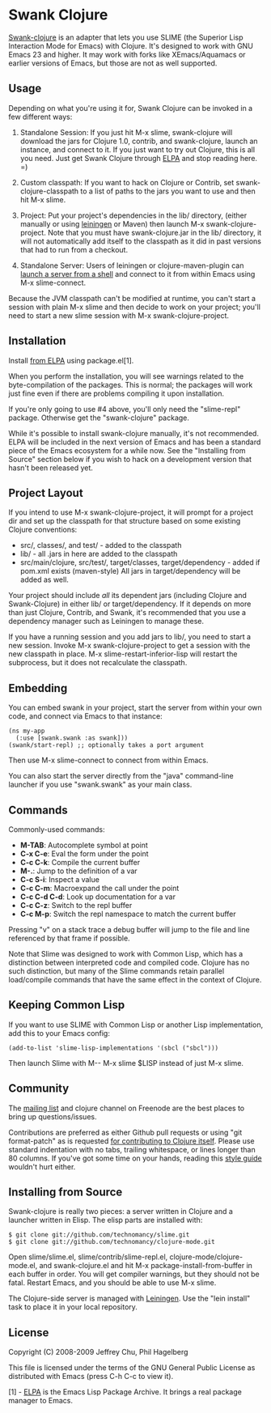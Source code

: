 # Swank Clojure

[Swank-clojure](http://github.com/technomancy/swank-clojure) is an
adapter that lets you use SLIME (the Superior Lisp Interaction Mode
for Emacs) with Clojure. It's designed to work with GNU Emacs 23 and
higher. It may work with forks like XEmacs/Aquamacs or earlier
versions of Emacs, but those are not as well supported.

## Usage

Depending on what you're using it for, Swank Clojure can be invoked in
a few different ways:
        
1. Standalone Session: If you just hit M-x slime, swank-clojure will
   download the jars for Clojure 1.0, contrib, and swank-clojure,
   launch an instance, and connect to it. If you just want to try out
   Clojure, this is all you need. Just get Swank Clojure through
   [ELPA](http://tromey.com/elpa) and stop reading here. =)

2. Custom classpath: If you want to hack on Clojure or Contrib, set
   swank-clojure-classpath to a list of paths to the jars you want to
   use and then hit M-x slime.

3. Project: Put your project's dependencies in the lib/ directory,
   (either manually or using
   [leiningen](http://github.com/technomancy/leiningen) or Maven) then
   launch M-x swank-clojure-project. Note that you must have
   swank-clojure.jar in the lib/ directory, it will not automatically
   add itself to the classpath as it did in past versions that had to
   run from a checkout.

4. Standalone Server: Users of leiningen or clojure-maven-plugin can
   [launch a server from a
   shell](http://wiki.github.com/technomancy/leiningen/emacs-integration)
   and connect to it from within Emacs using M-x slime-connect.

Because the JVM classpath can't be modified at runtime, you can't
start a session with plain M-x slime and then decide to work on your
project; you'll need to start a new slime session with M-x
swank-clojure-project.

## Installation

Install [from ELPA](http://tromey.com/elpa) using package.el[1].

When you perform the installation, you will see warnings related to
the byte-compilation of the packages. This is normal; the packages
will work just fine even if there are problems compiling it upon
installation.

If you're only going to use #4 above, you'll only need the
"slime-repl" package. Otherwise get the "swank-clojure" package.

While it's possible to install swank-clojure manually, it's not
recommended. ELPA will be included in the next version of Emacs and
has been a standard piece of the Emacs ecosystem for a while
now. See the "Installing from Source" section below if you wish to
hack on a development version that hasn't been released yet.

## Project Layout

If you intend to use M-x swank-clojure-project, it will prompt for a
project dir and set up the classpath for that structure based on some
existing Clojure conventions:

* src/, classes/, and test/ - added to the classpath
* lib/ - all .jars in here are added to the classpath
* src/main/clojure, src/test/, target/classes, 
  target/dependency - added if pom.xml exists (maven-style)
  All jars in target/dependency will be added as well.

Your project should include *all* its dependent jars (including
Clojure and Swank-Clojure) in either lib/ or target/dependency. If it
depends on more than just Clojure, Contrib, and Swank, it's
recommended that you use a dependency manager such as Leiningen to
manage these.

If you have a running session and you add jars to lib/, you need to
start a new session. Invoke M-x swank-clojure-project to get a session
with the new classpath in place. M-x slime-restart-inferior-lisp will
restart the subprocess, but it does not recalculate the classpath.

## Embedding

You can embed swank in your project, start the server from within your
own code, and connect via Emacs to that instance:

    (ns my-app
      (:use [swank.swank :as swank]))
    (swank/start-repl) ;; optionally takes a port argument

Then use M-x slime-connect to connect from within Emacs.

You can also start the server directly from the "java" command-line
launcher if you use "swank.swank" as your main class.

## Commands

Commonly-used commands:

* **M-TAB**: Autocomplete symbol at point
* **C-x C-e**: Eval the form under the point
* **C-c C-k**: Compile the current buffer
* **M-.**: Jump to the definition of a var
* **C-c S-i**: Inspect a value
* **C-c C-m**: Macroexpand the call under the point
* **C-c C-d C-d**: Look up documentation for a var
* **C-c C-z**: Switch to the repl buffer
* **C-c M-p**: Switch the repl namespace to match the current buffer

Pressing "v" on a stack trace a debug buffer will jump to the file and
line referenced by that frame if possible.

Note that Slime was designed to work with Common Lisp, which has a
distinction between interpreted code and compiled code. Clojure has no
such distinction, but many of the Slime commands retain parallel
load/compile commands that have the same effect in the context of
Clojure.

## Keeping Common Lisp

If you want to use SLIME with Common Lisp or another Lisp
implementation, add this to your Emacs config:

    (add-to-list 'slime-lisp-implementations '(sbcl ("sbcl")))

Then launch Slime with M-- M-x slime $LISP instead of just M-x slime.

## Community

The [mailing list](http://groups.google.com/group/swank-clojure) and
clojure channel on Freenode are the best places to bring up
questions/issues.

Contributions are preferred as either Github pull requests or using
"git format-patch" as is requested [for contributing to Clojure
itself](http://clojure.org/patches). Please use standard indentation
with no tabs, trailing whitespace, or lines longer than 80 columns. If
you've got some time on your hands, reading this [style
guide](http://mumble.net/~campbell/scheme/style.txt) wouldn't hurt
either.

## Installing from Source

Swank-clojure is really two pieces: a server written in Clojure and a
launcher written in Elisp. The elisp parts are installed with:

    $ git clone git://github.com/technomancy/slime.git
    $ git clone git://github.com/technomancy/clojure-mode.git

Open slime/slime.el, slime/contrib/slime-repl.el,
clojure-mode/clojure-mode.el, and swank-clojure.el and hit
M-x package-install-from-buffer in each buffer in order. You will get
compiler warnings, but they should not be fatal. Restart Emacs, and
you should be able to use M-x slime.

The Clojure-side server is managed with
[Leiningen](http://github.com/technomancy/leiningen). Use the "lein
install" task to place it in your local repository.

## License

Copyright (C) 2008-2009 Jeffrey Chu, Phil Hagelberg

This file is licensed under the terms of the GNU General Public
License as distributed with Emacs (press C-h C-c to view it).

[1] - [ELPA](http://tromey.com/elpa/install.html) is the Emacs Lisp
  Package Archive. It brings a real package manager to Emacs.
